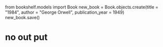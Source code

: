 from bookshelf.models import Book
new_book = Book.objects.create(title = "1984", author = "George Orwell", publication_year = 1949)
new_book.save()
#  no out put 
